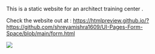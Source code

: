 This is a static website for an architect training center . 


Check the website out at :
https://htmlpreview.github.io/?https://github.com/shreyamishra1609/UI-Pages-Form-Space/blob/main/form.html



![](https://github.com/shreyamishra1609/UI-Pages-Form-Space/blob/main/Form%20%26%20Space.gif)


